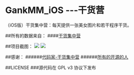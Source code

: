 # GankMM_iOS ---干货营
（iOS版）干货集中营：每天提供一张美女图片和若干程序干货。
  
##所有的数据来自：
####[干货集中营](http://gank.io/)  

##项目截图：
![](https://github.com/maning0303/GankMM_iOS/raw/master/gank_screen001.png) 
![](https://github.com/maning0303/GankMM_iOS/raw/master/gank_screen_002.png) 

##感谢：
######[代码家-干货集中营](https://github.com/daimajia)
######[所有的开源的人](https://github.com)

##LICENSE
###源代码在 GPL v3 协议下发布
